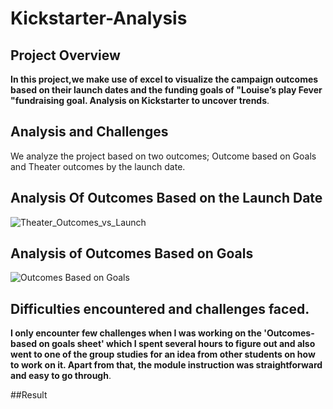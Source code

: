 # Kickstarter-Analysis
## Project Overview 
**In this project,we make use of excel to visualize the campaign outcomes based on their launch dates and the funding goals of "Louise’s play Fever "fundraising goal. 
Analysis on Kickstarter to uncover trends**.

## Analysis and Challenges
We analyze the project based on two outcomes; Outcome based on Goals and Theater outcomes by the launch date.  

## Analysis Of Outcomes Based on the Launch Date 
 ![Theater_Outcomes_vs_Launch](https://user-images.githubusercontent.com/58860105/129986948-b3485ba3-8a38-4c7b-9cef-23ab51b15a43.png)
 
 
 
 ## Analysis of Outcomes Based on Goals 
![Outcomes Based on Goals](https://user-images.githubusercontent.com/58860105/129987225-4a9f348b-05fc-46fd-8d72-09b2835735e3.png)

## Difficulties encountered and challenges faced.
**I only encounter few challenges when I was working on the 'Outcomes-based on goals sheet' which I spent several hours to figure out and also went to one of the group studies for an idea from other students on how to work on it. Apart from that, the module instruction was straightforward and easy to go through**.

##Result
